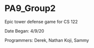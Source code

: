 # PA9_Group2

Epic tower defense game for CS 122

Date Began: 4/9/20

Programmers: Derek, Nathan Koji, Sammy
